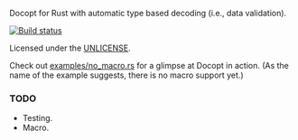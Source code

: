Docopt for Rust with automatic type based decoding (i.e., data validation).

[![Build status](https://api.travis-ci.org/BurntSushi/docopt.rs.png)](https://travis-ci.org/BurntSushi/docopt.rs)

Licensed under the [UNLICENSE](http://unlicense.org).

Check out
[examples/no_macro.rs](https://github.com/BurntSushi/docopt.rs/blob/master/examples/no_macro.rs)
for a glimpse at Docopt in action. (As the name of the example suggests, there
is no macro support yet.)

### TODO

* Testing.
* Macro.

